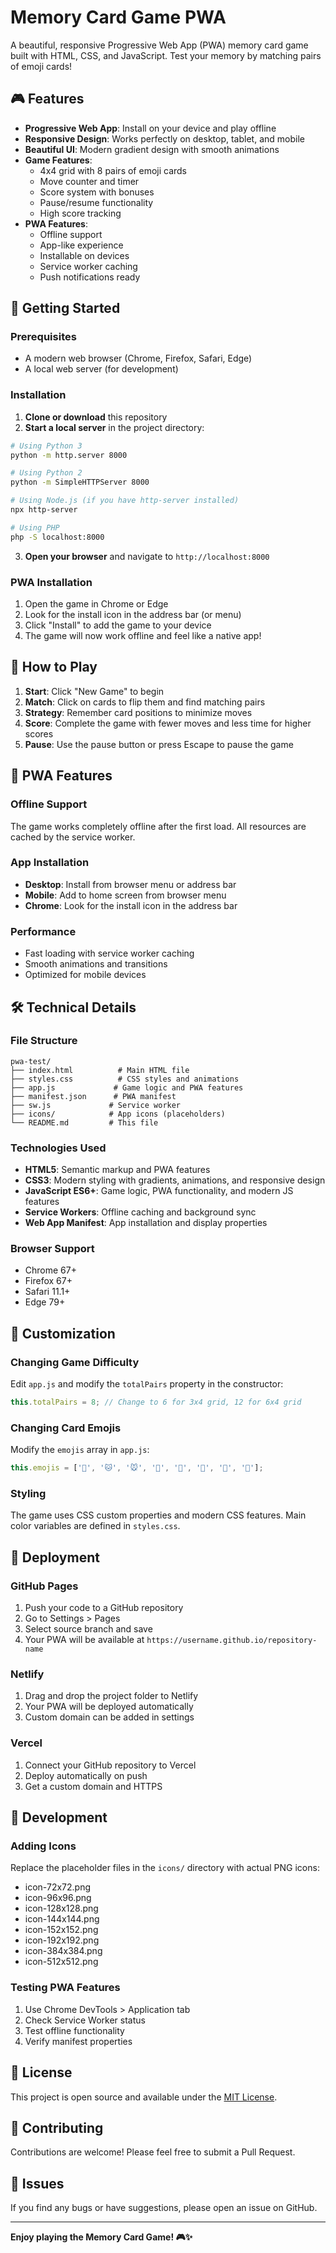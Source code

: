 # Memory Card Game PWA

A beautiful, responsive Progressive Web App (PWA) memory card game built with HTML, CSS, and JavaScript. Test your memory by matching pairs of emoji cards!

## 🎮 Features

- **Progressive Web App**: Install on your device and play offline
- **Responsive Design**: Works perfectly on desktop, tablet, and mobile
- **Beautiful UI**: Modern gradient design with smooth animations
- **Game Features**:
  - 4x4 grid with 8 pairs of emoji cards
  - Move counter and timer
  - Score system with bonuses
  - Pause/resume functionality
  - High score tracking
- **PWA Features**:
  - Offline support
  - App-like experience
  - Installable on devices
  - Service worker caching
  - Push notifications ready

## 🚀 Getting Started

### Prerequisites

- A modern web browser (Chrome, Firefox, Safari, Edge)
- A local web server (for development)

### Installation

1. **Clone or download** this repository
2. **Start a local server** in the project directory:

```bash
# Using Python 3
python -m http.server 8000

# Using Python 2
python -m SimpleHTTPServer 8000

# Using Node.js (if you have http-server installed)
npx http-server

# Using PHP
php -S localhost:8000
```

3. **Open your browser** and navigate to `http://localhost:8000`

### PWA Installation

1. Open the game in Chrome or Edge
2. Look for the install icon in the address bar (or menu)
3. Click "Install" to add the game to your device
4. The game will now work offline and feel like a native app!

## 🎯 How to Play

1. **Start**: Click "New Game" to begin
2. **Match**: Click on cards to flip them and find matching pairs
3. **Strategy**: Remember card positions to minimize moves
4. **Score**: Complete the game with fewer moves and less time for higher scores
5. **Pause**: Use the pause button or press Escape to pause the game

## 📱 PWA Features

### Offline Support
The game works completely offline after the first load. All resources are cached by the service worker.

### App Installation
- **Desktop**: Install from browser menu or address bar
- **Mobile**: Add to home screen from browser menu
- **Chrome**: Look for the install icon in the address bar

### Performance
- Fast loading with service worker caching
- Smooth animations and transitions
- Optimized for mobile devices

## 🛠️ Technical Details

### File Structure
```
pwa-test/
├── index.html          # Main HTML file
├── styles.css          # CSS styles and animations
├── app.js             # Game logic and PWA features
├── manifest.json      # PWA manifest
├── sw.js             # Service worker
├── icons/            # App icons (placeholders)
└── README.md         # This file
```

### Technologies Used
- **HTML5**: Semantic markup and PWA features
- **CSS3**: Modern styling with gradients, animations, and responsive design
- **JavaScript ES6+**: Game logic, PWA functionality, and modern JS features
- **Service Workers**: Offline caching and background sync
- **Web App Manifest**: App installation and display properties

### Browser Support
- Chrome 67+
- Firefox 67+
- Safari 11.1+
- Edge 79+

## 🎨 Customization

### Changing Game Difficulty
Edit `app.js` and modify the `totalPairs` property in the constructor:

```javascript
this.totalPairs = 8; // Change to 6 for 3x4 grid, 12 for 6x4 grid
```

### Changing Card Emojis
Modify the `emojis` array in `app.js`:

```javascript
this.emojis = ['🐶', '🐱', '🐭', '🐹', '🐰', '🦊', '🐻', '🐼'];
```

### Styling
The game uses CSS custom properties and modern CSS features. Main color variables are defined in `styles.css`.

## 🚀 Deployment

### GitHub Pages
1. Push your code to a GitHub repository
2. Go to Settings > Pages
3. Select source branch and save
4. Your PWA will be available at `https://username.github.io/repository-name`

### Netlify
1. Drag and drop the project folder to Netlify
2. Your PWA will be deployed automatically
3. Custom domain can be added in settings

### Vercel
1. Connect your GitHub repository to Vercel
2. Deploy automatically on push
3. Get a custom domain and HTTPS

## 🔧 Development

### Adding Icons
Replace the placeholder files in the `icons/` directory with actual PNG icons:
- icon-72x72.png
- icon-96x96.png
- icon-128x128.png
- icon-144x144.png
- icon-152x152.png
- icon-192x192.png
- icon-384x384.png
- icon-512x512.png

### Testing PWA Features
1. Use Chrome DevTools > Application tab
2. Check Service Worker status
3. Test offline functionality
4. Verify manifest properties

## 📄 License

This project is open source and available under the [MIT License](LICENSE).

## 🤝 Contributing

Contributions are welcome! Please feel free to submit a Pull Request.

## 🐛 Issues

If you find any bugs or have suggestions, please open an issue on GitHub.

---

**Enjoy playing the Memory Card Game! 🎮✨** 